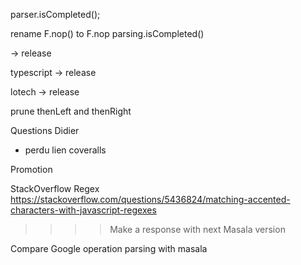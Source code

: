 parser.isCompleted();

rename F.nop() to F.nop
parsing.isCompleted()



-> release

typescript
-> release



lotech
-> release




prune thenLeft and thenRight

Questions Didier

- perdu lien coveralls


Promotion

StackOverflow Regex
https://stackoverflow.com/questions/5436824/matching-accented-characters-with-javascript-regexes
>>>> Make a response with next Masala version

Compare Google operation parsing with masala


